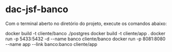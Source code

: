 # dac-jsf-banco

Com o terminal aberto no diretório do projeto, execute os comandos abaixo:

docker build -t cliente/banco ./postgres
docker build -t cliente/app .
docker run -p 5433:5432 -d --name banco cliente/banco
docker run -p 8081:8080 --name app --link banco:banco cliente/app

